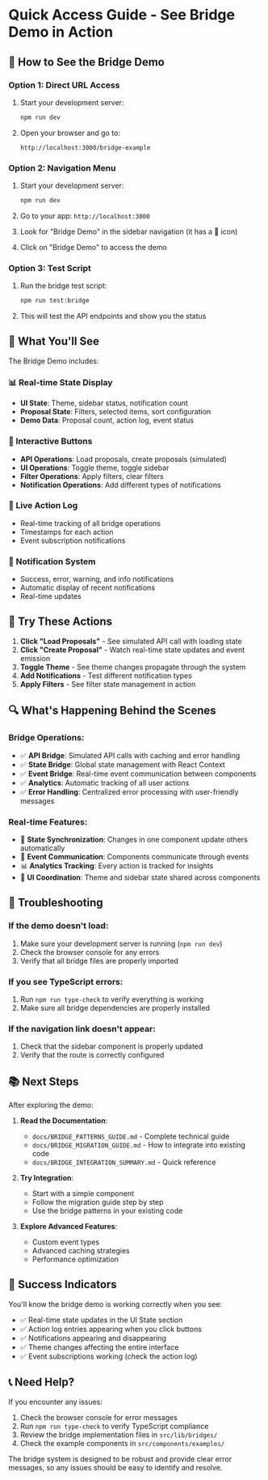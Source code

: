 # Quick Access Guide - See Bridge Demo in Action

## 🚀 **How to See the Bridge Demo**

### **Option 1: Direct URL Access**

1. Start your development server:

   ```bash
   npm run dev
   ```

2. Open your browser and go to:
   ```
   http://localhost:3000/bridge-example
   ```

### **Option 2: Navigation Menu**

1. Start your development server:

   ```bash
   npm run dev
   ```

2. Go to your app: `http://localhost:3000`

3. Look for "Bridge Demo" in the sidebar navigation (it has a 🔗 icon)

4. Click on "Bridge Demo" to access the demo

### **Option 3: Test Script**

1. Run the bridge test script:

   ```bash
   npm run test:bridge
   ```

2. This will test the API endpoints and show you the status

## 🎯 **What You'll See**

The Bridge Demo includes:

### **📊 Real-time State Display**

- **UI State**: Theme, sidebar status, notification count
- **Proposal State**: Filters, selected items, sort configuration
- **Demo Data**: Proposal count, action log, event status

### **🔧 Interactive Buttons**

- **API Operations**: Load proposals, create proposals (simulated)
- **UI Operations**: Toggle theme, toggle sidebar
- **Filter Operations**: Apply filters, clear filters
- **Notification Operations**: Add different types of notifications

### **📝 Live Action Log**

- Real-time tracking of all bridge operations
- Timestamps for each action
- Event subscription notifications

### **🔔 Notification System**

- Success, error, warning, and info notifications
- Automatic display of recent notifications
- Real-time updates

## 🧪 **Try These Actions**

1. **Click "Load Proposals"** - See simulated API call with loading state
2. **Click "Create Proposal"** - Watch real-time state updates and event
   emission
3. **Toggle Theme** - See theme changes propagate through the system
4. **Add Notifications** - Test different notification types
5. **Apply Filters** - See filter state management in action

## 🔍 **What's Happening Behind the Scenes**

### **Bridge Operations:**

- ✅ **API Bridge**: Simulated API calls with caching and error handling
- ✅ **State Bridge**: Global state management with React Context
- ✅ **Event Bridge**: Real-time event communication between components
- ✅ **Analytics**: Automatic tracking of all user actions
- ✅ **Error Handling**: Centralized error processing with user-friendly
  messages

### **Real-time Features:**

- 🔄 **State Synchronization**: Changes in one component update others
  automatically
- 📡 **Event Communication**: Components communicate through events
- 📊 **Analytics Tracking**: Every action is tracked for insights
- 🎨 **UI Coordination**: Theme and sidebar state shared across components

## 🐛 **Troubleshooting**

### **If the demo doesn't load:**

1. Make sure your development server is running (`npm run dev`)
2. Check the browser console for any errors
3. Verify that all bridge files are properly imported

### **If you see TypeScript errors:**

1. Run `npm run type-check` to verify everything is working
2. Make sure all bridge dependencies are properly installed

### **If the navigation link doesn't appear:**

1. Check that the sidebar component is properly updated
2. Verify that the route is correctly configured

## 📚 **Next Steps**

After exploring the demo:

1. **Read the Documentation**:
   - `docs/BRIDGE_PATTERNS_GUIDE.md` - Complete technical guide
   - `docs/BRIDGE_MIGRATION_GUIDE.md` - How to integrate into existing code
   - `docs/BRIDGE_INTEGRATION_SUMMARY.md` - Quick reference

2. **Try Integration**:
   - Start with a simple component
   - Follow the migration guide step by step
   - Use the bridge patterns in your existing code

3. **Explore Advanced Features**:
   - Custom event types
   - Advanced caching strategies
   - Performance optimization

## 🎉 **Success Indicators**

You'll know the bridge demo is working correctly when you see:

- ✅ Real-time state updates in the UI State section
- ✅ Action log entries appearing when you click buttons
- ✅ Notifications appearing and disappearing
- ✅ Theme changes affecting the entire interface
- ✅ Event subscriptions working (check the action log)

## 📞 **Need Help?**

If you encounter any issues:

1. Check the browser console for error messages
2. Run `npm run type-check` to verify TypeScript compliance
3. Review the bridge implementation files in `src/lib/bridges/`
4. Check the example components in `src/components/examples/`

The bridge system is designed to be robust and provide clear error messages, so
any issues should be easy to identify and resolve.
